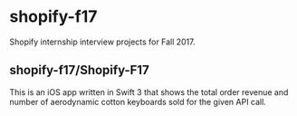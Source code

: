 # shopify-f17
Shopify internship interview projects for Fall 2017.

## shopify-f17/Shopify-F17

This is an iOS app written in Swift 3 that shows the total order revenue and number of aerodynamic cotton keyboards sold for the given API call.
